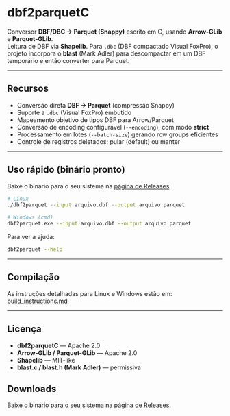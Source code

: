 # dbf2parquetC

Conversor **DBF/DBC → Parquet (Snappy)** escrito em C, usando **Arrow-GLib** e **Parquet-GLib**.  
Leitura de DBF via **Shapelib**. Para `.dbc` (DBF compactado Visual FoxPro), o projeto incorpora o **blast** (Mark Adler) para descompactar em um DBF temporário e então converter para Parquet.

---

## Recursos

- Conversão direta **DBF → Parquet** (compressão Snappy)
- Suporte a `.dbc` (Visual FoxPro) embutido
- Mapeamento objetivo de tipos DBF para Arrow/Parquet
- Conversão de encoding configurável (`--encoding`), com modo **strict**
- Processamento em lotes (`--batch-size`) gerando row groups eficientes
- Controle de registros deletados: pular (default) ou manter

---

## Uso rápido (binário pronto)

Baixe o binário para o seu sistema na [página de Releases](../../releases):

```bash
# Linux
./dbf2parquet --input arquivo.dbf --output arquivo.parquet

# Windows (cmd)
dbf2parquet.exe --input arquivo.dbf --output arquivo.parquet
```

Para ver a ajuda:
```bash
dbf2parquet --help
```

---

## Compilação

As instruções detalhadas para Linux e Windows estão em:
[build_instructions.md](build_instructions.md)

---

## Licença

- **dbf2parquetC** — Apache 2.0  
- **Arrow-GLib / Parquet-GLib** — Apache 2.0  
- **Shapelib** — MIT-like  
- **blast.c / blast.h (Mark Adler)** — permissiva


## Downloads

Baixe o binário para o seu sistema na [página de Releases](https://github.com/eugeniosinan/dbf2parquetC/releases).
